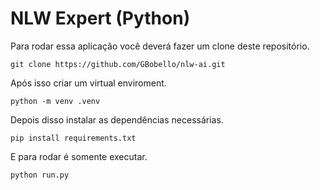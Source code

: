 # NLW Expert (Python)

Para rodar essa aplicação você deverá fazer um clone deste repositório.

    git clone https://github.com/GBobello/nlw-ai.git

Após isso criar um virtual enviroment.

    python -m venv .venv

Depois disso instalar as dependências necessárias.

    pip install requirements.txt

E para rodar é somente executar.

    python run.py